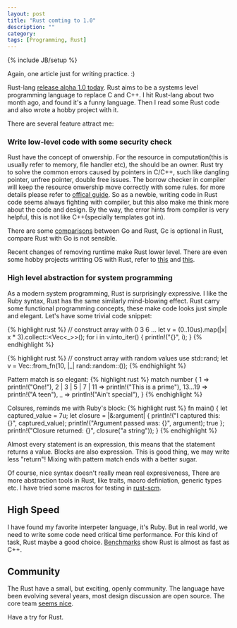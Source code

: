 ```yaml
---
layout: post
title: "Rust comting to 1.0"
description: ""
category:
tags: [Programming, Rust]
---
```

{% include JB/setup %}

Again, one article just for writing practice. :)

Rust-lang [release alpha 1.0 today](http://blog.rust-lang.org/2015/01/09/Rust-1.0-alpha.html). Rust aims to be a systems level programming language to replace C and C++. I hit Rust-lang about two month ago, and found it's a funny language. Then I read some Rust code and also wrote a hobby project with it.

There are several feature attract me:

### Write low-level code with some security check

Rust have the concept of onwership. For the resource in computation(this is usually refer to memory, file handler etc), the should be an owner. Rust try to solve the common errors caused by pointers in C/C++, such like dangling pointer, unfree pointer, double free issues. The borrow checker in compiler will keep the resource onwership move correctly with some rules. for more details please refer to [offical guide](http://doc.rust-lang.org/nightly/intro.html#ownership). So as a newbie, writing code in Rust code seems always fighting with compiler, but this also make me think more about the code and design. By the way, the error hints from compiler is very helpful, this is not like C++(specially templates got in).

There are some [comparisons](http://jaredly.github.io/2014/03/22/rust-vs-go/) between Go and Rust, Gc is optional in Rust, compare Rust with Go is not sensible.

Recent changes of removing runtime make Rust lower level. There are even some hobby projects writting OS with Rust, refer to [this](https://github.com/ckkashyap/unix) and [this](https://github.com/charliesome/rustboot).

### High level abstraction for system programming

As a modern system programming, Rust is surprisingly expressive. I like the Ruby syntax, Rust has the same similarly mind-blowing effect. Rust carry some functional programming concepts, these make code looks just simple and elegant. Let's have some trivial code snippet:

{% highlight rust %}
// construct array with 0 3 6 ...
let v = (0..10us).map(|x| x * 3).collect::<Vec<_>>();
for i in v.into_iter() { println!("{}", i); }
{% endhighlight %}

{% highlight rust %}
// construct array with random values
use std::rand;
let v = Vec::from_fn(10, |_| rand::random::<uint>());
{% endhighlight %}

Pattern match is so elegant:
{% highlight rust %}
match number {
        1 => println!("One!"),
        2 | 3 | 5 | 7 | 11 => println!("This is a prime"),
        13...19 => println!("A teen"),
        _ => println!("Ain't special"),
    }
{% endhighlight %}

Colsures, reminds me with Ruby's block:
{% highlight rust %}
fn main() {
    let captured_value = 7u;
    let closure = |&:argument| {
        println!("I captured this: {}", captured_value);
        println!("Argument passed was: {}", argument);
        true
    };
    println!("Closure returned: {}", closure("a string"));
}
{% endhighlight %}

Almost every statement is an expression, this means that the statement returns a value. Blocks are also expression. This is good thing, we may write less "return"! Mixing with pattern match ends with a better sugar.

Of course, nice syntax doesn't really mean real expresiveness, There are more abstraction tools in Rust, like traits, macro definiation, generic types etc. I have tried some macros for testing in [rust-scm](https://github.com/chenyukang/rust-scm/blob/master/src/eval.rs).

## High Speed

I have found my favorite interpeter language, it's Ruby. But in real world, we need to write some code need critical time performance. For this kind of task, Rust maybe a good choice. [Benchmarks](http://benchmarksgame.alioth.debian.org/u64q/rust.html) show Rust is almost as fast as C++.

## Community

The Rust have a small, but exciting, openly community. The language have been evolving several years, most design discussion are open source. The core team [seems nice](https://github.com/rust-lang/rust/issues/17967).

Have a try for Rust.
